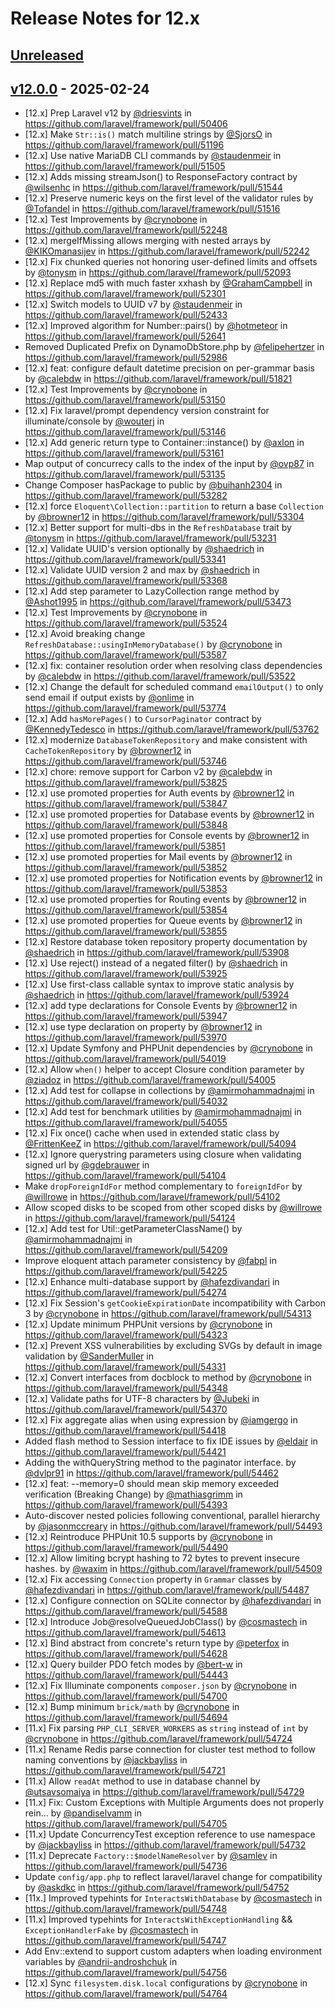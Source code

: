 # Release Notes for 12.x

## [Unreleased](https://github.com/laravel/framework/compare/v12.0.0...12.x)

## [v12.0.0](https://github.com/laravel/framework/compare/v11.44.0..v12.0.0...v12.0.0) - 2025-02-24

- [12.x] Prep Laravel v12 by [@driesvints](https://github.com/driesvints) in https://github.com/laravel/framework/pull/50406
- [12.x] Make `Str::is()` match multiline strings by [@SjorsO](https://github.com/SjorsO) in https://github.com/laravel/framework/pull/51196
- [12.x] Use native MariaDB CLI commands by [@staudenmeir](https://github.com/staudenmeir) in https://github.com/laravel/framework/pull/51505
- [12.x] Adds missing streamJson() to ResponseFactory contract by [@wilsenhc](https://github.com/wilsenhc) in https://github.com/laravel/framework/pull/51544
- [12.x] Preserve numeric keys on the first level of the validator rules by [@Tofandel](https://github.com/Tofandel) in https://github.com/laravel/framework/pull/51516
- [12.x] Test Improvements by [@crynobone](https://github.com/crynobone) in https://github.com/laravel/framework/pull/52248
- [12.x] mergeIfMissing allows merging with nested arrays by [@KIKOmanasijev](https://github.com/KIKOmanasijev) in https://github.com/laravel/framework/pull/52242
- [12.x] Fix chunked queries not honoring user-defined limits and offsets by [@tonysm](https://github.com/tonysm) in https://github.com/laravel/framework/pull/52093
- [12.x] Replace md5 with much faster xxhash by [@GrahamCampbell](https://github.com/GrahamCampbell) in https://github.com/laravel/framework/pull/52301
- [12.x] Switch models to UUID v7 by [@staudenmeir](https://github.com/staudenmeir) in https://github.com/laravel/framework/pull/52433
- [12.x] Improved algorithm for Number::pairs() by [@hotmeteor](https://github.com/hotmeteor) in https://github.com/laravel/framework/pull/52641
- Removed Duplicated Prefix on DynamoDbStore.php by [@felipehertzer](https://github.com/felipehertzer) in https://github.com/laravel/framework/pull/52986
- [12.x] feat: configure default datetime precision on per-grammar basis by [@calebdw](https://github.com/calebdw) in https://github.com/laravel/framework/pull/51821
- [12.x] Test Improvements by [@crynobone](https://github.com/crynobone) in https://github.com/laravel/framework/pull/53150
- [12.x] Fix laravel/prompt dependency version constraint for illuminate/console by [@wouterj](https://github.com/wouterj) in https://github.com/laravel/framework/pull/53146
- [12.x] Add generic return type to Container::instance() by [@axlon](https://github.com/axlon) in https://github.com/laravel/framework/pull/53161
- Map output of concurrecy calls to the index of the input by [@ovp87](https://github.com/ovp87) in https://github.com/laravel/framework/pull/53135
- Change Composer hasPackage to public by [@buihanh2304](https://github.com/buihanh2304) in https://github.com/laravel/framework/pull/53282
- [12.x] force `Eloquent\Collection::partition` to return a base `Collection` by [@browner12](https://github.com/browner12) in https://github.com/laravel/framework/pull/53304
- [12.x] Better support for multi-dbs in the `RefreshDatabase` trait by [@tonysm](https://github.com/tonysm) in https://github.com/laravel/framework/pull/53231
- [12.x] Validate UUID's version optionally by [@shaedrich](https://github.com/shaedrich) in https://github.com/laravel/framework/pull/53341
- [12.x] Validate UUID version 2 and max by [@shaedrich](https://github.com/shaedrich) in https://github.com/laravel/framework/pull/53368
- [12.x] Add step parameter to LazyCollection range method by [@Ashot1995](https://github.com/Ashot1995) in https://github.com/laravel/framework/pull/53473
- [12.x] Test Improvements by [@crynobone](https://github.com/crynobone) in https://github.com/laravel/framework/pull/53524
- [12.x] Avoid breaking change `RefreshDatabase::usingInMemoryDatabase()` by [@crynobone](https://github.com/crynobone) in https://github.com/laravel/framework/pull/53587
- [12.x] fix: container resolution order when resolving class dependencies by [@calebdw](https://github.com/calebdw) in https://github.com/laravel/framework/pull/53522
- [12.x] Change the default for scheduled command `emailOutput()` to only send email if output exists by [@onlime](https://github.com/onlime) in https://github.com/laravel/framework/pull/53774
- [12.x] Add `hasMorePages()` to `CursorPaginator` contract by [@KennedyTedesco](https://github.com/KennedyTedesco) in https://github.com/laravel/framework/pull/53762
- [12.x] modernize `DatabaseTokenRepository` and make consistent with `CacheTokenRepository` by [@browner12](https://github.com/browner12) in https://github.com/laravel/framework/pull/53746
- [12.x] chore: remove support for Carbon v2 by [@calebdw](https://github.com/calebdw) in https://github.com/laravel/framework/pull/53825
- [12.x] use promoted properties for Auth events by [@browner12](https://github.com/browner12) in https://github.com/laravel/framework/pull/53847
- [12.x] use promoted properties for Database events by [@browner12](https://github.com/browner12) in https://github.com/laravel/framework/pull/53848
- [12.x] use promoted properties for Console events by [@browner12](https://github.com/browner12) in https://github.com/laravel/framework/pull/53851
- [12.x] use promoted properties for Mail events by [@browner12](https://github.com/browner12) in https://github.com/laravel/framework/pull/53852
- [12.x] use promoted properties for Notification events by [@browner12](https://github.com/browner12) in https://github.com/laravel/framework/pull/53853
- [12.x] use promoted properties for Routing events by [@browner12](https://github.com/browner12) in https://github.com/laravel/framework/pull/53854
- [12.x] use promoted properties for Queue events by [@browner12](https://github.com/browner12) in https://github.com/laravel/framework/pull/53855
- [12.x] Restore database token repository property documentation by [@shaedrich](https://github.com/shaedrich) in https://github.com/laravel/framework/pull/53908
- [12.x] Use reject() instead of a negated filter() by [@shaedrich](https://github.com/shaedrich) in https://github.com/laravel/framework/pull/53925
- [12.x] Use first-class callable syntax to improve static analysis by [@shaedrich](https://github.com/shaedrich) in https://github.com/laravel/framework/pull/53924
- [12.x] add type declarations for Console Events by [@browner12](https://github.com/browner12) in https://github.com/laravel/framework/pull/53947
- [12.x] use type declaration on property by [@browner12](https://github.com/browner12) in https://github.com/laravel/framework/pull/53970
- [12.x] Update Symfony and PHPUnit dependencies by [@crynobone](https://github.com/crynobone) in https://github.com/laravel/framework/pull/54019
- [12.x] Allow `when()` helper to accept Closure condition parameter by [@ziadoz](https://github.com/ziadoz) in https://github.com/laravel/framework/pull/54005
- [12.x] Add test for collapse in collections by [@amirmohammadnajmi](https://github.com/amirmohammadnajmi) in https://github.com/laravel/framework/pull/54032
- [12.x] Add test for benchmark utilities by [@amirmohammadnajmi](https://github.com/amirmohammadnajmi) in https://github.com/laravel/framework/pull/54055
- [12.x] Fix once() cache when used in extended static class by [@FrittenKeeZ](https://github.com/FrittenKeeZ) in https://github.com/laravel/framework/pull/54094
- [12.x] Ignore querystring parameters using closure when validating signed url by [@gdebrauwer](https://github.com/gdebrauwer) in https://github.com/laravel/framework/pull/54104
- Make `dropForeignIdFor` method complementary to `foreignIdFor` by [@willrowe](https://github.com/willrowe) in https://github.com/laravel/framework/pull/54102
- Allow scoped disks to be scoped from other scoped disks by [@willrowe](https://github.com/willrowe) in https://github.com/laravel/framework/pull/54124
- [12.x] Add test for Util::getParameterClassName() by [@amirmohammadnajmi](https://github.com/amirmohammadnajmi) in https://github.com/laravel/framework/pull/54209
- Improve eloquent attach parameter consistency by [@fabpl](https://github.com/fabpl) in https://github.com/laravel/framework/pull/54225
- [12.x] Enhance multi-database support by [@hafezdivandari](https://github.com/hafezdivandari) in https://github.com/laravel/framework/pull/54274
- [12.x] Fix Session's `getCookieExpirationDate` incompatibility with Carbon 3 by [@crynobone](https://github.com/crynobone) in https://github.com/laravel/framework/pull/54313
- [12.x] Update minimum PHPUnit versions by [@crynobone](https://github.com/crynobone) in https://github.com/laravel/framework/pull/54323
- [12.x] Prevent XSS vulnerabilities by excluding SVGs by default in image validation by [@SanderMuller](https://github.com/SanderMuller) in https://github.com/laravel/framework/pull/54331
- [12.x] Convert interfaces from docblock to method by [@crynobone](https://github.com/crynobone) in https://github.com/laravel/framework/pull/54348
- [12.x] Validate paths for UTF-8 characters by [@Jubeki](https://github.com/Jubeki) in https://github.com/laravel/framework/pull/54370
- [12.x] Fix aggregate alias when using expression by [@iamgergo](https://github.com/iamgergo) in https://github.com/laravel/framework/pull/54418
- Added flash method to Session interface to fix IDE issues by [@eldair](https://github.com/eldair) in https://github.com/laravel/framework/pull/54421
- Adding the withQueryString method to the paginator interface. by [@dvlpr91](https://github.com/dvlpr91) in https://github.com/laravel/framework/pull/54462
- [12.x] feat: --memory=0 should mean skip memory exceeded verification (Breaking Change) by [@mathiasgrimm](https://github.com/mathiasgrimm) in https://github.com/laravel/framework/pull/54393
- Auto-discover nested policies following conventional, parallel hierarchy by [@jasonmccreary](https://github.com/jasonmccreary) in https://github.com/laravel/framework/pull/54493
- [12.x] Reintroduce PHPUnit 10.5 supports by [@crynobone](https://github.com/crynobone) in https://github.com/laravel/framework/pull/54490
- [12.x] Allow limiting bcrypt hashing to 72 bytes to prevent insecure hashes. by [@waxim](https://github.com/waxim) in https://github.com/laravel/framework/pull/54509
- [12.x] Fix accessing `Connection` property in `Grammar` classes by [@hafezdivandari](https://github.com/hafezdivandari) in https://github.com/laravel/framework/pull/54487
- [12.x] Configure connection on SQLite connector by [@hafezdivandari](https://github.com/hafezdivandari) in https://github.com/laravel/framework/pull/54588
- [12.x] Introduce Job@resolveQueuedJobClass() by [@cosmastech](https://github.com/cosmastech) in https://github.com/laravel/framework/pull/54613
- [12.x] Bind abstract from concrete's return type by [@peterfox](https://github.com/peterfox) in https://github.com/laravel/framework/pull/54628
- [12.x] Query builder PDO fetch modes by [@bert-w](https://github.com/bert-w) in https://github.com/laravel/framework/pull/54443
- [12.x] Fix Illuminate components `composer.json` by [@crynobone](https://github.com/crynobone) in https://github.com/laravel/framework/pull/54700
- [12.x] Bump minimum `brick/math` by [@crynobone](https://github.com/crynobone) in https://github.com/laravel/framework/pull/54694
- [11.x] Fix parsing `PHP_CLI_SERVER_WORKERS` as `string` instead of `int` by [@crynobone](https://github.com/crynobone) in https://github.com/laravel/framework/pull/54724
- [11.x] Rename Redis parse connection for cluster test method to follow naming conventions by [@jackbayliss](https://github.com/jackbayliss) in https://github.com/laravel/framework/pull/54721
- [11.x] Allow `readAt` method to use in database channel by [@utsavsomaiya](https://github.com/utsavsomaiya) in https://github.com/laravel/framework/pull/54729
- [11.x] Fix: Custom Exceptions with Multiple Arguments does not properly rein… by [@pandiselvamm](https://github.com/pandiselvamm) in https://github.com/laravel/framework/pull/54705
- [11.x] Update ConcurrencyTest exception reference to use namespace by [@jackbayliss](https://github.com/jackbayliss) in https://github.com/laravel/framework/pull/54732
- [11.x] Deprecate `Factory::$modelNameResolver` by [@samlev](https://github.com/samlev) in https://github.com/laravel/framework/pull/54736
- Update `config/app.php` to reflect laravel/laravel change for compatibility by [@askdkc](https://github.com/askdkc) in https://github.com/laravel/framework/pull/54752
- [11x.] Improved typehints for `InteractsWithDatabase` by [@cosmastech](https://github.com/cosmastech) in https://github.com/laravel/framework/pull/54748
- [11.x] Improved typehints for `InteractsWithExceptionHandling` && `ExceptionHandlerFake` by [@cosmastech](https://github.com/cosmastech) in https://github.com/laravel/framework/pull/54747
- Add Env::extend to support custom adapters when loading environment variables by [@andrii-androshchuk](https://github.com/andrii-androshchuk) in https://github.com/laravel/framework/pull/54756
- [12.x] Sync `filesystem.disk.local` configurations by [@crynobone](https://github.com/crynobone) in https://github.com/laravel/framework/pull/54764
